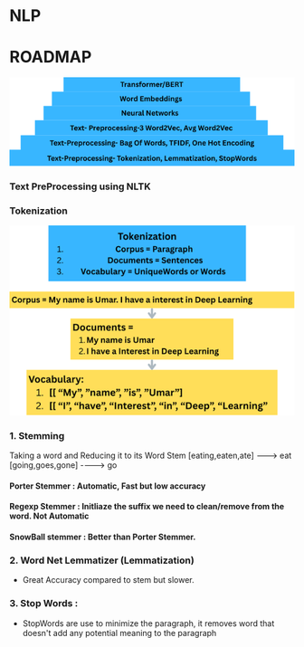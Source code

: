 # NLP
# ROADMAP 

<img src="Images/roadmap.png">



### Text PreProcessing using NLTK

### Tokenization 


<img src = "Images/tokenization.png">


### 1. Stemming
Taking a word and Reducing it to its Word Stem
[eating,eaten,ate] ---> eat
[going,goes,gone] ----> go

#### Porter Stemmer : Automatic, Fast but low accuracy
#### Regexp Stemmer : Initliaze the suffix we need to clean/remove from the word. Not Automatic
#### SnowBall stemmer : Better than Porter Stemmer. 


### 2. Word Net Lemmatizer (Lemmatization)
- Great Accuracy compared to stem but slower.

### 3. Stop Words :
- StopWords are use to minimize the paragraph, it removes word that doesn't add any potential meaning to the paragraph
